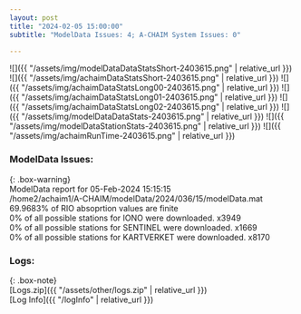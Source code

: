 ```yaml
---
layout: post
title: "2024-02-05 15:00:00"
subtitle: "ModelData Issues: 4; A-CHAIM System Issues: 0"

---
```


![]({{ "/assets/img/modelDataDataStatsShort-2403615.png" | relative_url }})
![]({{ "/assets/img/achaimDataStatsShort-2403615.png" | relative_url }})
![]({{ "/assets/img/achaimDataStatsLong00-2403615.png" | relative_url }})
![]({{ "/assets/img/achaimDataStatsLong01-2403615.png" | relative_url }})
![]({{ "/assets/img/achaimDataStatsLong02-2403615.png" | relative_url }})
![]({{ "/assets/img/modelDataDataStats-2403615.png" | relative_url }})
![]({{ "/assets/img/modelDataStationStats-2403615.png" | relative_url }})
![]({{ "/assets/img/achaimRunTime-2403615.png" | relative_url }})


### ModelData Issues:  
  
{: .box-warning}  
 ModelData report for 05-Feb-2024 15:15:15   
 /home2/achaim1/A-CHAIM/modelData/2024/036/15/modelData.mat   
 69.9683% of RIO absoprtion values are finite   
 0% of all possible stations for IONO were downloaded. x3949   
 0% of all possible stations for SENTINEL were downloaded. x1669   
 0% of all possible stations for KARTVERKET were downloaded. x8170   
  


### Logs:  
  
{: .box-note}  
[Logs.zip]({{ "/assets/other/logs.zip" | relative_url }})  
[Log Info]({{ "/logInfo" | relative_url }})  
